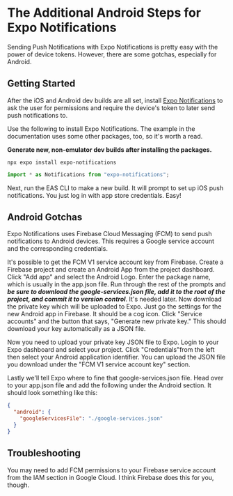 # The Additional Android Steps for Expo Notifications

Sending Push Notifications with Expo Notifications is pretty easy with the power of device tokens. However, there are some gotchas, especially for Android.

## Getting Started

After the iOS and Android dev builds are all set, install [Expo Notifications](https://docs.expo.dev/versions/latest/sdk/notifications) to ask the user for permissions and require the device's token to later send push notifications to.

Use the following to install Expo Notifications. The example in the documentation uses some other packages, too, so it's worth a read.

**Generate new, non-emulator dev builds after installing the packages.**

```
npx expo install expo-notifications
```

```javascript
import * as Notifications from "expo-notifications";
```

Next, run the EAS CLI to make a new build. It will prompt to set up iOS push notifications. You just log in with app store credentials. Easy!

## Android Gotchas

Expo Notifications uses Firebase Cloud Messaging (FCM) to send push notifications to Android devices. This requires a Google service account and the corresponding credentials.

It's possible to get the FCM V1 service account key from Firebase. Create a Firebase project and create an Android App from the project dashboard. Click "Add app" and select the Android Logo. Enter the package name, which is usually in the app.json file. Run through the rest of the prompts and ***be sure to download the google-services.json file, add it to the root of the project, and commit it to version control***. It's needed later. Now download the private key which will be uploaded to Expo. Just go the settings for the new Android app in Firebase. It should be a cog icon. Click "Service accounts" and the button that says, "Generate new private key." This should download your key automatically as a JSON file.

Now you need to upload your private key JSON file to Expo. Login to your Expo dashboard and select your project. Click "Credentials"from the left then select your Android application identifier. You can upload the JSON file you download under the "FCM V1 service account key" section.

Lastly we'll tell Expo where to fine that google-services.json file. Head over to your app.json file and add the following under the Android section. It should look something like this:

```json
{
  "android": {
    "googleServicesFile": "./google-services.json"
  }
}
```

## Troubleshooting

You may need to add FCM permissions to your Firebase service account from the IAM section in Google Cloud. I think Firebase does this for you, though.